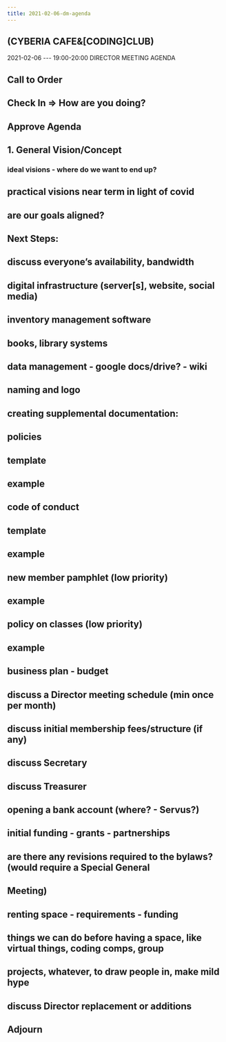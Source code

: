 ```yaml
---
title: 2021-02-06-dm-agenda
---
```


## (CYBERIA CAFE&[CODING]CLUB)
2021-02-06 --- 19:00-20:00
DIRECTOR MEETING
AGENDA
## Call to Order
## Check In => How are you doing?
## Approve Agenda
## 1. General Vision/Concept
### ideal visions - where do we want to end up?
## practical visions near term in light of covid
## are our goals aligned?
## Next Steps:
## discuss everyone’s availability, bandwidth
## digital infrastructure (server[s], website, social media)
## inventory management software
## books, library systems
## data management - google docs/drive? - wiki
## naming and logo
## creating supplemental documentation:
## policies
## template
## example
## code of conduct
## template
## example
## new member pamphlet (low priority)
## example
## policy on classes (low priority)
## example
## business plan - budget
## discuss a Director meeting schedule (min once per month)
## discuss initial membership fees/structure (if any)
## discuss Secretary
## discuss Treasurer
## opening a bank account (where? - Servus?)
## initial funding - grants - partnerships
## are there any revisions required to the bylaws? (would require a Special General
## Meeting)
## renting space - requirements - funding
## things we can do before having a space, like virtual things, coding comps, group
## projects, whatever, to draw people in, make mild hype
## discuss Director replacement or additions
## Adjourn
